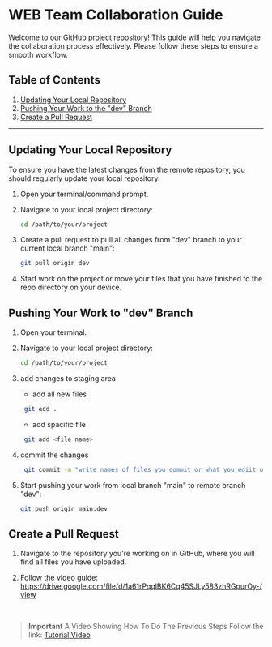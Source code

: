 # WEB Team Collaboration Guide

Welcome to our GitHub project repository! This guide will help you navigate the collaboration process effectively. Please follow these steps to ensure a smooth workflow.

## Table of Contents

1. [Updating Your Local Repository](#updating-your-local-repository)
2. [Pushing Your Work to the "dev" Branch](#pushing-your-work-to-the-dev-branch)
3. [Create a Pull Request](#create-a-pull-request)

---

## Updating Your Local Repository

To ensure you have the latest changes from the remote repository, you should regularly update your local repository.

1. Open your terminal/command prompt.

2. Navigate to your local project directory:

   ```bash
   cd /path/to/your/project
   ```

3. Create a pull request to pull all changes from "dev" branch to your current local branch "main":

   ```bash
   git pull origin dev
   ```

4. Start work on the project or move your files that you have finished to the repo directory on your device.

## Pushing Your Work to "dev" Branch

1. Open your terminal.

2. Navigate to your local project directory:
   ```bash
   cd /path/to/your/project
   ```
3. add changes to staging area
   - add all new files
   ```bash
    git add .
   ```
   - add spacific file
   ```bash
    git add <file name>
   ```
4. commit the changes
   ```bash
    git commit -m "write names of files you commit or what you ediit or add"
   ```
5. Start pushing your work from local branch "main" to remote branch "dev":
   ```bash
   git push origin main:dev
   ```

## Create a Pull Request

1. Navigate to the repository you're working on in GitHub, where you will find all files you have uploaded.

2. Follow the video guide:
https://drive.google.com/file/d/1a61rPqqlBK6Cq45SJLy583zhRGpurOy-/view  

<br>

>**Important**
> A Video Showing How To Do The Previous Steps Follow the link:
> <a href="https://drive.google.com/file/d/1YC1SD6vRJBfR0ia0PL_CckfTEUv53uAf/view?usp=drive_link" target="_new">Tutorial Video</a>


